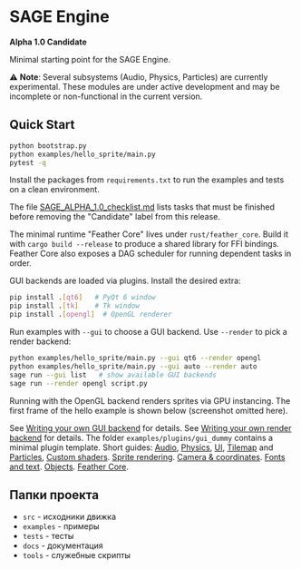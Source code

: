 # SAGE Engine

**Alpha 1.0 Candidate**

Minimal starting point for the SAGE Engine.

⚠️ **Note**: Several subsystems (Audio, Physics, Particles) are currently experimental. These modules are under active development and may be incomplete or non-functional in the current version.

## Quick Start

```bash
python bootstrap.py
python examples/hello_sprite/main.py
pytest -q
```

Install the packages from ``requirements.txt`` to run the examples and tests
on a clean environment.

The file [SAGE_ALPHA_1.0_checklist.md](SAGE_ALPHA_1.0_checklist.md) lists tasks
that must be finished before removing the "Candidate" label from this release.

The minimal runtime "Feather Core" lives under ``rust/feather_core``. Build it
with ``cargo build --release`` to produce a shared library for FFI bindings.
Feather Core also exposes a DAG scheduler for running dependent tasks in order.

GUI backends are loaded via plugins. Install the desired extra:

```bash
pip install .[qt6]   # PyQt 6 window
pip install .[tk]    # Tk window
pip install .[opengl]  # OpenGL renderer
```

Run examples with `--gui` to choose a GUI backend. Use `--render` to pick a render backend:

```bash
python examples/hello_sprite/main.py --gui qt6 --render opengl
python examples/hello_sprite/main.py --gui auto --render auto
sage run --gui list   # show available GUI backends
sage run --render opengl script.py
```

Running with the OpenGL backend renders sprites via GPU instancing. The first
frame of the hello example is shown below (screenshot omitted here).

See [Writing your own GUI backend](docs/writing_gui_backend.md) for details.
See [Writing your own render backend](docs/writing_render_backend.md) for details.
The folder `examples/plugins/gui_dummy` contains a minimal plugin template.
Short guides: [Audio](docs/audio_quickstart.md),
[Physics](docs/physics_quickstart.md),
[UI](docs/ui_quickstart.md),
[Tilemap](docs/tilemap_quickstart.md) and
[Particles](docs/particles_quickstart.md),
[Custom shaders](docs/render_shaders.md).
[Sprite rendering](docs/sprite_rendering.md).
[Camera & coordinates](docs/camera_coords.md).
[Fonts and text](docs/fonts_and_text.md).
[Objects](docs/objects.md).
[Feather Core](docs/feather_core.md).

## Папки проекта

- `src` - исходники движка
- `examples` - примеры
- `tests` - тесты
- `docs` - документация
- `tools` - служебные скрипты

